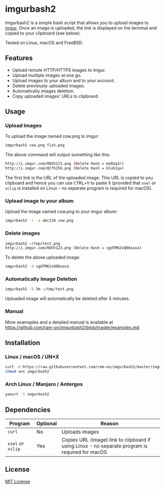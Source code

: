 # imgurbash2
imgurbash2 is a simple bash script that allows you to upload images to
[imgur](https://imgur.com/). Once an image is uploaded, the link is displayed on the
terminal and copied to your clipboard (see below).

Tested on Linux, macOS and FreeBSD.

## Features
* Upload remote HTTP/HTTPS images to imgur.
* Upload multiple images at one go.
* Upload images to your album and to your account.
* Delete previously uploaded images.
* Automatically images deletion.
* Copy uploaded images' URLs to clipboard.

## Usage
### Upload Images

To upload the image named cow.png to imgur:
```bash
imgurbash2 cow.png fish.png
```

The above command will output something like this:
```bash
http://i.imgur.com/HDVh123.png (Delete Hash = mo02q3r)
http://i.imgur.com/QCfh256.png (Delete Hash = blub1qx)
```

The first link is the URL of the uploaded image. This URL is copied to you clipboard
and hence you can use <kbd>CTRL</kbd>+<kbd>V</kbd> to paste it (provided that `xsel`
or `xclip` is installed on Linux - no separate program is required for macOS).

### Upload image to your album

Upload the image named cow.png to your imgur album:
```bash
imgurbash2 -l -a abc134 cow.png
```

### Delete images
```bash
imgurbash2 ~/tmp/test.png
http://i.imgur.com/HDVh123.png (Delete Hash = vgdTM62vQ08xaxa)
```

To delete the above uploaded image:
```bash
imgurbash2 -d vgdTM62vQ08xaxa
```

### Automatically Image Deletion
```bash
imgurbash2 -D 5m ~/tmp/test.png
```

Uploaded image will automatically be deleted after 5 minutes.

### Manual
More examaples and a detailed manual is available at https://github.com/ram-on/imgurbash2/blob/master/examples.md.


## Installation
### Linux / macOS / UN*X
```bash
curl -O https://raw.githubusercontent.com/ram-on/imgurbash2/master/imgurbash2
chmod u+x imgurbash2
```

### Arch Linux / Manjaro / Antergos
```bash
yaourt -S imgurbash2
```

## Dependencies
| Program            | Optional | Reason |
| ------------------ | -------- | ------------- |
| `curl`             | No       | Uploads images  |
| `xsel` or `xclip`  | Yes      | Copies URL (image) link to clipboard if using Linux - no separate program is required for macOS |


## License
[MIT License](https://raw.githubusercontent.com/ram-on/imgurbash2/master/LICENSE)
